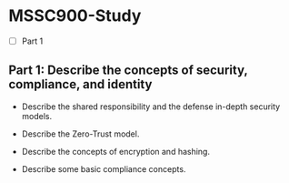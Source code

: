 # MSSC900-Study
- [ ] Part 1


## Part 1: Describe the concepts of security, compliance, and identity

* Describe the shared responsibility and the defense in-depth security models.
 
  
* Describe the Zero-Trust model.
  
* Describe the concepts of encryption and hashing.
  
* Describe some basic compliance concepts.
